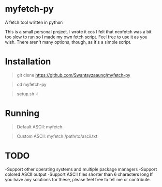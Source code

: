 # myfetch-py
A fetch tool written in python

This is a small personal project. I wrote it cos I felt that neofetch was a bit too slow to run so I made my own fetch script. Feel free to use it as you wish. There aren't many options, though, as it's a simple script. 

# Installation
>git clone https://github.com/Swantayzaaung/myfetch-py

>cd myfetch-py

>setup.sh -i

# Running 
>Default ASCII: myfetch

>Custom ASCII: myfetch /path/to/ascii.txt

# TODO
-Support other operating systems and multiple package managers
-Support colored ASCII output
-Support ASCII files shorter than 6 characters long
If you have any solutions for these, please feel free to tell me or contribute.
